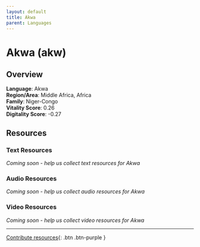 ```yaml
---
layout: default
title: Akwa
parent: Languages
---
```


# Akwa (akw)

## Overview

**Language**: Akwa  
**Region/Area**: Middle Africa, Africa  
**Family**: Niger-Congo  
**Vitality Score**: 0.26  
**Digitality Score**: -0.27  

## Resources

### Text Resources
*Coming soon - help us collect text resources for Akwa*

### Audio Resources
*Coming soon - help us collect audio resources for Akwa*

### Video Resources
*Coming soon - help us collect video resources for Akwa*

---

[Contribute resources](https://fairtrain.github.io/){: .btn .btn-purple }
